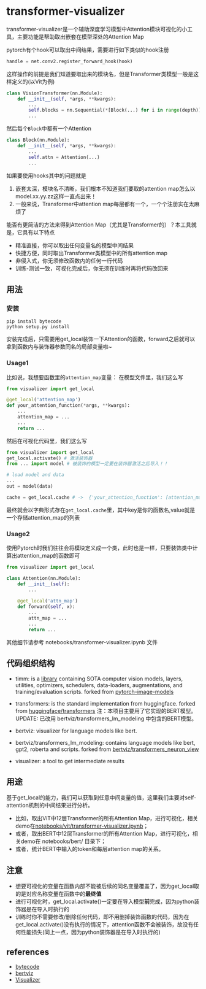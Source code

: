 # transformer-visualizer

transformer-visualizer是一个辅助深度学习模型中Attention模块可视化的小工具，主要功能是帮助取出嵌套在模型深处的Attention Map

pytorch有个hook可以取出中间结果，需要进行如下类似的hook注册
```python
handle = net.conv2.register_forward_hook(hook)
```
这样操作的前提是我们知道要取出来的模块名，但是Transformer类模型一般是这样定义的(以Vit为例)
```python
class VisionTransformer(nn.Module):
    def __init__(self, *args, **kwargs):
        ...
        self.blocks = nn.Sequential(*[Block(...) for i in range(depth)])
        ...
```
然后每个`Block`中都有一个Attention
```python
class Block(nn.Module):
    def __init__(self, *args, **kwargs):
        ...
        self.attn = Attention(...)
        ...
```
如果要使用hooks其中的问题就是
1. 嵌套太深，模块名不清晰，我们根本不知道我们要取的attention map怎么以model.xx.yy.zz这样一直点出来！
2. 一般来说，Transformer中attention map每层都有一个，一个个注册实在太麻烦了

能否有更简洁的方法来得到Attention Map（尤其是Transformer的）？本工具就是，它具有以下特点
* 精准直接，你可以取出任何变量名的模型中间结果
* 快捷方便，同时取出Transformer类模型中的所有attention map
* 非侵入式，你无须修改函数内的任何一行代码
* 训练-测试一致，可视化完成后，你无须在训练时再将代码改回来

## 用法
### 安装
```shell
pip install bytecode
python setup.py install
```

安装完成后，只需要用get_local装饰一下Attention的函数，forward之后就可以拿到函数内与装饰器参数同名的局部变量啦~
### Usage1
比如说，我想要函数里的`attention_map`变量：
在模型文件里，我们这么写
```python
from visualizer import get_local

@get_local('attention_map')
def your_attention_function(*args, **kwargs):
    ...
    attention_map = ... 
    ...
    return ...
```
然后在可视化代码里，我们这么写
```python
from visualizer import get_local
get_local.activate() # 激活装饰器
from ... import model # 被装饰的模型一定要在装饰器激活之后导入！！

# load model and data
...
out = model(data)

cache = get_local.cache # ->  {'your_attention_function': [attention_map]}
```
最终就会以字典形式存在`get_local.cache`里，其中key是你的函数名,value就是一个存储attention_map的列表

### Usage2
使用Pytorch时我们往往会将模块定义成一个类，此时也是一样，只要装饰类中计算出attention_map的函数即可
```python
from visualizer import get_local

class Attention(nn.Module):
    def __init__(self):
        ...
    
    @get_local('attn_map')
    def forward(self, x):
        ...
        attn_map = ...
        ...
        return ...
```
其他细节请参考 notebooks/transformer-visualizer.ipynb 文件
## 代码组织结构

* timm: is a [library](https://huggingface.co/timm) containing SOTA computer vision models, layers, utilities, optimizers, schedulers, data-loaders, augmentations, and training/evaluation scripts. forked from [pytorch-image-models](https://github.com/huggingface/pytorch-image-models/)

* transformers: is the standard implementation from huggingface. forked from [huggingface/transformers](https://github.com/huggingface/transformers/) 注：本项目主要用了它实现的BERT模型。
UPDATE: 已改用 bertviz/transformers_lm_modeling 中包含的BERT模型。

* bertviz: visualizer for language models like bert.

* bertviz/transformers_lm_modeling: contains language models like bert, gpt2, roberta and scripts. forked from [bertviz/transformers_neuron_view](https://github.com/jessevig/bertviz)

* visualizer: a tool to get intermediate results

## 用途
基于get_local的能力，我们可以获取到任意中间变量的值，这里我们主要对self-attention机制的中间结果进行分析。

* 比如，取出ViT中12层Transformer的所有Attention Map，进行可视化，相关demo在[notebooks/vit/transformer-visualizer.ipynb](https://colab.research.google.com/drive/1PCytEiL8I0lYhH6Q2EIbQD5DAeIORDk9)；
* 或者，取出BERT中12层Transformer的所有Attention Map，进行可视化，相关demo在 notebooks/bert/ 目录下；
* 或者，统计BERT中输入的token和每层attention map的关系。

## 注意
* 想要可视化的变量在函数内部不能被后续的同名变量覆盖了，因为get_local取的是对应名称变量在函数中的**最终值**
* 进行可视化时，get_local.activate()一定要在导入模型**前**完成，因为python装饰器是在导入时执行的
* 训练时你不需要修改/删除任何代码，即不用删掉装饰函数的代码，因为在get_local.activate()没有执行的情况下，attention函数不会被装饰，故没有任何性能损失(同上一点，因为python装饰器是在导入时执行的)

## references
* [bytecode](https://blog.csdn.net/qfcy_/article/details/118890362)
* [bertviz](https://github.com/jessevig/bertviz)
* [Visualizer](https://github.com/luo3300612/Visualizer)
